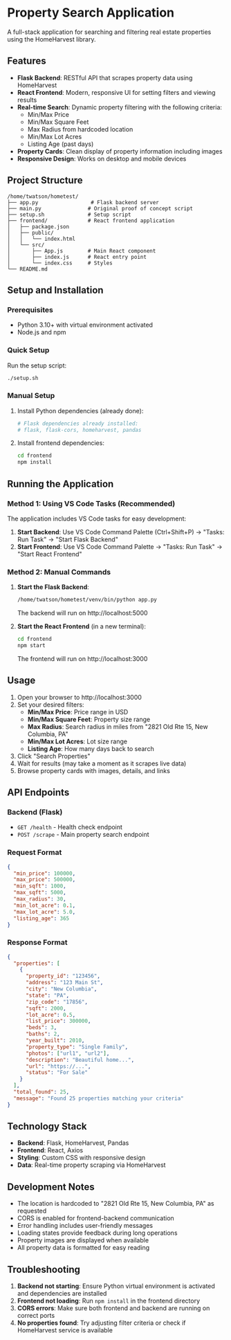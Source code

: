 # Property Search Application

A full-stack application for searching and filtering real estate properties using the HomeHarvest library.

## Features

- **Flask Backend**: RESTful API that scrapes property data using HomeHarvest
- **React Frontend**: Modern, responsive UI for setting filters and viewing results
- **Real-time Search**: Dynamic property filtering with the following criteria:
  - Min/Max Price
  - Min/Max Square Feet
  - Max Radius from hardcoded location
  - Min/Max Lot Acres
  - Listing Age (past days)
- **Property Cards**: Clean display of property information including images
- **Responsive Design**: Works on desktop and mobile devices

## Project Structure

```
/home/twatson/hometest/
├── app.py                 # Flask backend server
├── main.py               # Original proof of concept script
├── setup.sh              # Setup script
├── frontend/             # React frontend application
│   ├── package.json
│   ├── public/
│   │   └── index.html
│   └── src/
│       ├── App.js        # Main React component
│       ├── index.js      # React entry point
│       └── index.css     # Styles
└── README.md
```

## Setup and Installation

### Prerequisites
- Python 3.10+ with virtual environment activated
- Node.js and npm

### Quick Setup
Run the setup script:
```bash
./setup.sh
```

### Manual Setup
1. Install Python dependencies (already done):
   ```bash
   # Flask dependencies already installed:
   # flask, flask-cors, homeharvest, pandas
   ```

2. Install frontend dependencies:
   ```bash
   cd frontend
   npm install
   ```

## Running the Application

### Method 1: Using VS Code Tasks (Recommended)
The application includes VS Code tasks for easy development:

1. **Start Backend**: Use VS Code Command Palette (Ctrl+Shift+P) → "Tasks: Run Task" → "Start Flask Backend"
2. **Start Frontend**: Use VS Code Command Palette → "Tasks: Run Task" → "Start React Frontend"

### Method 2: Manual Commands

1. **Start the Flask Backend**:
   ```bash
   /home/twatson/hometest/venv/bin/python app.py
   ```
   The backend will run on http://localhost:5000

2. **Start the React Frontend** (in a new terminal):
   ```bash
   cd frontend
   npm start
   ```
   The frontend will run on http://localhost:3000

## Usage

1. Open your browser to http://localhost:3000
2. Set your desired filters:
   - **Min/Max Price**: Price range in USD
   - **Min/Max Square Feet**: Property size range
   - **Max Radius**: Search radius in miles from "2821 Old Rte 15, New Columbia, PA"
   - **Min/Max Lot Acres**: Lot size range
   - **Listing Age**: How many days back to search
3. Click "Search Properties"
4. Wait for results (may take a moment as it scrapes live data)
5. Browse property cards with images, details, and links

## API Endpoints

### Backend (Flask)
- `GET /health` - Health check endpoint
- `POST /scrape` - Main property search endpoint

### Request Format
```json
{
  "min_price": 100000,
  "max_price": 500000,
  "min_sqft": 1000,
  "max_sqft": 5000,
  "max_radius": 30,
  "min_lot_acre": 0.1,
  "max_lot_acre": 5.0,
  "listing_age": 365
}
```

### Response Format
```json
{
  "properties": [
    {
      "property_id": "123456",
      "address": "123 Main St",
      "city": "New Columbia",
      "state": "PA",
      "zip_code": "17856",
      "sqft": 2000,
      "lot_acre": 0.5,
      "list_price": 300000,
      "beds": 3,
      "baths": 2,
      "year_built": 2010,
      "property_type": "Single Family",
      "photos": ["url1", "url2"],
      "description": "Beautiful home...",
      "url": "https://...",
      "status": "For Sale"
    }
  ],
  "total_found": 25,
  "message": "Found 25 properties matching your criteria"
}
```

## Technology Stack

- **Backend**: Flask, HomeHarvest, Pandas
- **Frontend**: React, Axios
- **Styling**: Custom CSS with responsive design
- **Data**: Real-time property scraping via HomeHarvest

## Development Notes

- The location is hardcoded to "2821 Old Rte 15, New Columbia, PA" as requested
- CORS is enabled for frontend-backend communication
- Error handling includes user-friendly messages
- Loading states provide feedback during long operations
- Property images are displayed when available
- All property data is formatted for easy reading

## Troubleshooting

1. **Backend not starting**: Ensure Python virtual environment is activated and dependencies are installed
2. **Frontend not loading**: Run `npm install` in the frontend directory
3. **CORS errors**: Make sure both frontend and backend are running on correct ports
4. **No properties found**: Try adjusting filter criteria or check if HomeHarvest service is available
